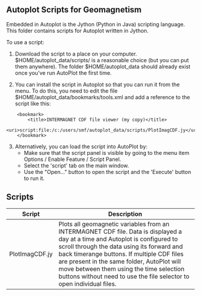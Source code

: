 Autoplot Scripts for Geomagnetism
---------------------------------

Embedded in Autoplot is the Jython (Python in Java) scripting language.
This folder contains scripts for Autoplot written in Jython.

To use a script:

1) Download the script to a place on your computer. $HOME/autoplot_data/scripts/
    is a reasonable choice (but you can put them anywhere). The folder $HOME/autoplot_data
    should already exist once you've run AutoPlot the first time.

2) You can install the script in Autoplot so that you can run it from the menu.
     To do this, you need to edit the file $HOME/autoplot_data/bookmarks/tools.xml
     and add a reference to the script like this:
     
```
    <bookmark>
        <title>INTERMAGNET CDF file viewer (my copy)</title>
        <uri>script:file:/c:/users/smf/autoplot_data/scripts/PlotImagCDF.jy</uri>
    </bookmark>
```

3) Alternatively, you can load the script into AutoPlot by:
   - Make sure that the script panel is visible by going to the menu item
     Options / Enable Feature / Script Panel.
   - Select the 'script' tab on the main window.
   - Use the "Open..." button to open the script and the 'Execute' button to run it.
     
     
Scripts
-------

| Script          | Description |
| ------          | ----------- |
| PlotImagCDF.jy  | Plots all geomagnetic variables from an INTERMAGNET CDF file. Data is displayed a day at a time and Autoplot is configured to scroll through the data using its forward and back timerange buttons. If multiple CDF files are present in the same folder, AutoPlot will move between them using the time selection buttons without need to use the file selector to open individual files. |
